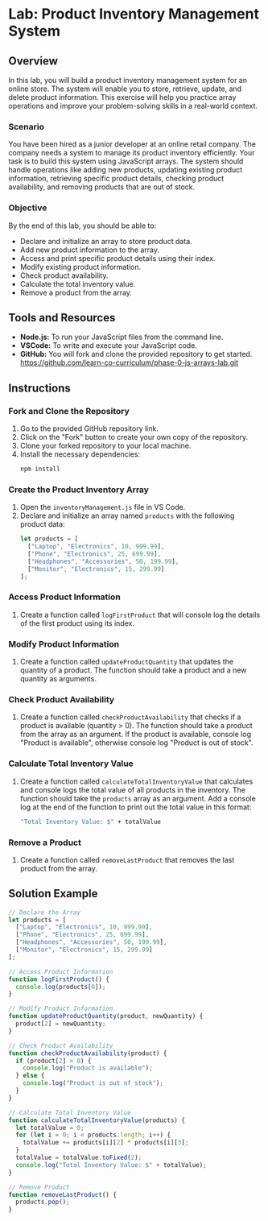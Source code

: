 # Lab: Product Inventory Management System

## Overview

In this lab, you will build a product inventory management system for an online store. The system will enable you to store, retrieve, update, and delete product information. This exercise will help you practice array operations and improve your problem-solving skills in a real-world context.

### Scenario

You have been hired as a junior developer at an online retail company. The company needs a system to manage its product inventory efficiently. Your task is to build this system using JavaScript arrays. The system should handle operations like adding new products, updating existing product information, retrieving specific product details, checking product availability, and removing products that are out of stock.

### Objective

By the end of this lab, you should be able to:

- Declare and initialize an array to store product data.
- Add new product information to the array.
- Access and print specific product details using their index.
- Modify existing product information.
- Check product availability.
- Calculate the total inventory value.
- Remove a product from the array.

## Tools and Resources

- **Node.js:** To run your JavaScript files from the command line.
- **VSCode:** To write and execute your JavaScript code.
- **GitHub:** You will fork and clone the provided repository to get started. https://github.com/learn-co-curriculum/phase-0-js-arrays-lab.git

## Instructions

### Fork and Clone the Repository

1. Go to the provided GitHub repository link.
2. Click on the "Fork" button to create your own copy of the repository.
3. Clone your forked repository to your local machine.
4. Install the necessary dependencies:
   ```sh
   npm install
   ```

### Create the Product Inventory Array

1. Open the `inventoryManagement.js` file in VS Code.
2. Declare and initialize an array named `products` with the following product data:
   ```javascript
   let products = [
     ["Laptop", "Electronics", 10, 999.99],
     ["Phone", "Electronics", 25, 699.99],
     ["Headphones", "Accessories", 50, 199.99],
     ["Monitor", "Electronics", 15, 299.99]
   ];
   ```

### Access Product Information

1. Create a function called `logFirstProduct` that will console log the details of the first product using its index.

### Modify Product Information

1. Create a function called `updateProductQuantity` that updates the quantity of a product. The function should take a product and a new quantity as arguments.

### Check Product Availability

1. Create a function called `checkProductAvailability` that checks if a product is available (quantity > 0). The function should take a product from the array as an argument. If the product is available, console log "Product is available", otherwise console log "Product is out of stock".

### Calculate Total Inventory Value

1. Create a function called `calculateTotalInventoryValue` that calculates and console logs the total value of all products in the inventory. The function should take the `products` array as an argument. Add a console log at the end of the function to print out the total value in this format:
   ```sh
   "Total Inventory Value: $" + totalValue
   ```

### Remove a Product

1. Create a function called `removeLastProduct` that removes the last product from the array.

## Solution Example

```javascript
// Declare the Array
let products = [
  ["Laptop", "Electronics", 10, 999.99],
  ["Phone", "Electronics", 25, 699.99],
  ["Headphones", "Accessories", 50, 199.99],
  ["Monitor", "Electronics", 15, 299.99]
];

// Access Product Information
function logFirstProduct() {
  console.log(products[0]);
}

// Modify Product Information
function updateProductQuantity(product, newQuantity) {
  product[2] = newQuantity;
}

// Check Product Availability
function checkProductAvailability(product) {
  if (product[2] > 0) {
    console.log("Product is available");
  } else {
    console.log("Product is out of stock");
  }
}

// Calculate Total Inventory Value
function calculateTotalInventoryValue(products) {
  let totalValue = 0;
  for (let i = 0; i < products.length; i++) {
    totalValue += products[i][2] * products[i][3];
  }
  totalValue = totalValue.toFixed(2);
  console.log("Total Inventory Value: $" + totalValue);
}

// Remove Product
function removeLastProduct() {
  products.pop();
}
```